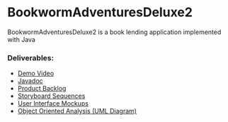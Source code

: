 # BookwormAdventuresDeluxe2

BookwormAdventuresDeluxe2 is a book lending application implemented with Java

### Deliverables:
- [Demo Video](https://drive.google.com/file/d/150PFqZhYIhpwM-ffT5sPvHTz5cR6CzyY/view?usp=sharing)
- [Javadoc](https://github.com/CMPUT301F20T15/BookwormAdventuresDeluxe2-Javadocs)
- [Product Backlog](https://github.com/CMPUT301F20T15/BookwormAdventuresDeluxe2/wiki/Product-Backlog)  
- [Storyboard Sequences](https://github.com/CMPUT301F20T15/BookwormAdventuresDeluxe2/wiki/Storyboard-Sequences)
- [User Interface Mockups](https://github.com/CMPUT301F20T15/BookwormAdventuresDeluxe2/wiki/User-Interface-Mockups)    
- [Object Oriented Analysis (UML Diagram)](https://github.com/CMPUT301F20T15/BookwormAdventuresDeluxe2/wiki/Object-Oriented-Analysis-(UML-Diagram))
